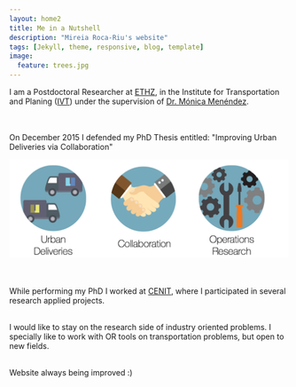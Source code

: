 ```yaml
---
layout: home2
title: Me in a Nutshell
description: "Mireia Roca-Riu's website"
tags: [Jekyll, theme, responsive, blog, template]
image:
  feature: trees.jpg
---
```


I am a Postdoctoral Researcher at [ETHZ](https://www.ethz.ch/en.html), in the Institute for Transportation and Planing ([IVT](http://www.ivt.ethz.ch/index_EN)) under the supervision of [Dr. Mónica Menéndez](http://www.ivt.ethz.ch/people/mmenendez/index_EN).
<br/>  
<br/>

On December 2015 I defended my PhD Thesis entitled: "Improving Urban Deliveries via Collaboration"
<br/>


![alt text](/images/Tesis.png "Scheme Thesis") <br/>
<br/>
<br/>

While performing my PhD I worked at [CENIT](http://cenit.upc.edu/), where I participated in several research applied projects.<br/>
<br/>

I would like to stay on the research side of industry oriented problems.
I specially like to work with OR tools on transportation problems, but open to new fields. <br/>
<br/>

Website always being improved :)

